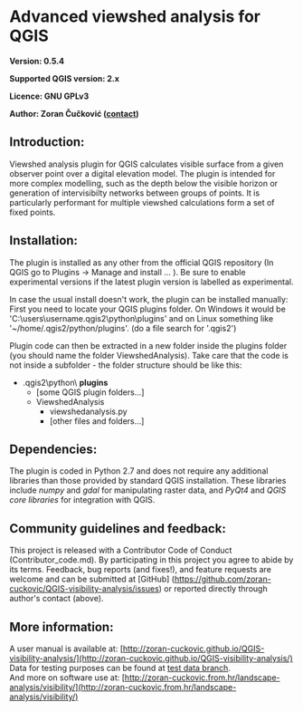 ﻿Advanced viewshed analysis for QGIS 
===================================

**Version: 0.5.4**

**Supported QGIS version: 2.x**

**Licence: GNU GPLv3**

**Author: Zoran Čučković ([contact](http://zoran-cuckovic.from.hr/about/))** 

Introduction:
-------------
Viewshed analysis plugin for QGIS calculates visible surface from a given observer point over a digital elevation model. The plugin is  intended for more complex modelling, such as the depth below the visible horizon or generation of intervisibilty networks between groups of points. It is particularly performant for multiple viewshed calculations form a set of fixed points.

Installation:
------------
The plugin is installed as any other from the official QGIS repository (In QGIS go to Plugins -> Manage and install ... ). Be sure to enable experimental versions if the latest plugin version is labelled as experimental.  

In case the usual install doesn't work, the plugin can be installed manually:  
First you need to locate your QGIS plugins folder. On Windows it would be 'C:\users\username\.qgis2\python\plugins' and on Linux something like '~/home/.qgis2/python/plugins'. (do a file search for '.qgis2')

Plugin code can then be extracted in a new folder inside the plugins folder (you should name the folder ViewshedAnalysis). Take care that the code is not inside a subfolder - the folder structure should be like this:  

+ .qgis2\python\ __plugins__
    + [some QGIS plugin folders...] 
    + ViewshedAnalysis   
        + viewshedanalysis.py   
        + [other files and folders...]  


Dependencies:
-------------
The plugin is coded in Python 2.7 and does not require any additional libraries than those provided by standard QGIS installation. These libraries include *numpy* and *gdal* for manipulating raster data, and *PyQt4* and *QGIS core libraries* for integration with QGIS.

Community guidelines and feedback:
--------------------
This project is released with a Contributor Code of Conduct (Contributor_code.md). By participating in this project you agree to abide by its terms. Feedback, bug reports (and fixes!), and feature requests are welcome and can be submitted at [GitHub] (https://github.com/zoran-cuckovic/QGIS-visibility-analysis/issues) or reported directly through author's contact (above).

More information:
--------------
A user manual is available at:  [http://zoran-cuckovic.github.io/QGIS-visibility-analysis/](http://zoran-cuckovic.github.io/QGIS-visibility-analysis/)  
Data for testing purposes can be found at [test data branch](https://github.com/zoran-cuckovic/QGIS-visibility-analysis/tree/test-data).  
And more on software use at:
[http://zoran-cuckovic.from.hr/landscape-analysis/visibility/](http://zoran-cuckovic.from.hr/landscape-analysis/visibility/)
